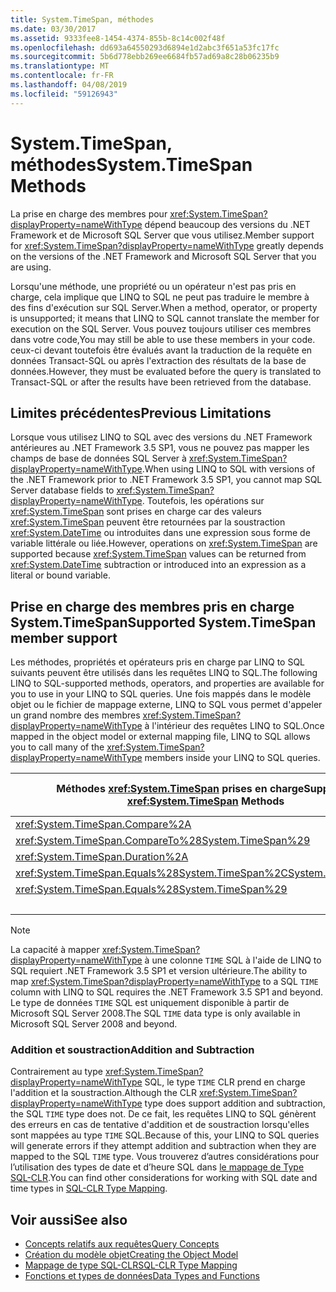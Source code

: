 ```yaml
---
title: System.TimeSpan, méthodes
ms.date: 03/30/2017
ms.assetid: 9333fee8-1454-4374-855b-8c14c002f48f
ms.openlocfilehash: dd693a64550293d6894e1d2abc3f651a53fc17fc
ms.sourcegitcommit: 5b6d778ebb269ee6684fb57ad69a8c28b06235b9
ms.translationtype: MT
ms.contentlocale: fr-FR
ms.lasthandoff: 04/08/2019
ms.locfileid: "59126943"
---
```

# <a name="systemtimespan-methods"></a><span data-ttu-id="ec916-102">System.TimeSpan, méthodes</span><span class="sxs-lookup"><span data-stu-id="ec916-102">System.TimeSpan Methods</span></span>
<span data-ttu-id="ec916-103">La prise en charge des membres pour <xref:System.TimeSpan?displayProperty=nameWithType> dépend beaucoup des versions du .NET Framework et de Microsoft SQL Server que vous utilisez.</span><span class="sxs-lookup"><span data-stu-id="ec916-103">Member support for <xref:System.TimeSpan?displayProperty=nameWithType> greatly depends on the versions of the .NET Framework and Microsoft SQL Server that you are using.</span></span>  
  
 <span data-ttu-id="ec916-104">Lorsqu'une méthode, une propriété ou un opérateur n'est pas pris en charge, cela implique que LINQ to SQL ne peut pas traduire le membre à des fins d'exécution sur SQL Server.</span><span class="sxs-lookup"><span data-stu-id="ec916-104">When a method, operator, or property is unsupported; it means that LINQ to SQL cannot translate the member for execution on the SQL Server.</span></span> <span data-ttu-id="ec916-105">Vous pouvez toujours utiliser ces membres dans votre code,</span><span class="sxs-lookup"><span data-stu-id="ec916-105">You may still be able to use these members in your code.</span></span> <span data-ttu-id="ec916-106">ceux-ci devant toutefois être évalués avant la traduction de la requête en données Transact-SQL ou après l'extraction des résultats de la base de données.</span><span class="sxs-lookup"><span data-stu-id="ec916-106">However, they must be evaluated before the query is translated to Transact-SQL or after the results have been retrieved from the database.</span></span>  
  
## <a name="previous-limitations"></a><span data-ttu-id="ec916-107">Limites précédentes</span><span class="sxs-lookup"><span data-stu-id="ec916-107">Previous Limitations</span></span>  
 <span data-ttu-id="ec916-108">Lorsque vous utilisez LINQ to SQL avec des versions du .NET Framework antérieures au .NET Framework 3.5 SP1, vous ne pouvez pas mapper les champs de base de données SQL Server à <xref:System.TimeSpan?displayProperty=nameWithType>.</span><span class="sxs-lookup"><span data-stu-id="ec916-108">When using LINQ to SQL with versions of the .NET Framework prior to .NET Framework 3.5 SP1, you cannot map SQL Server database fields to <xref:System.TimeSpan?displayProperty=nameWithType>.</span></span> <span data-ttu-id="ec916-109">Toutefois, les opérations sur <xref:System.TimeSpan> sont prises en charge car des valeurs <xref:System.TimeSpan> peuvent être retournées par la soustraction <xref:System.DateTime> ou introduites dans une expression sous forme de variable littérale ou liée.</span><span class="sxs-lookup"><span data-stu-id="ec916-109">However, operations on <xref:System.TimeSpan> are supported because <xref:System.TimeSpan> values can be returned from <xref:System.DateTime> subtraction or introduced into an expression as a literal or bound variable.</span></span>  
  
## <a name="supported-systemtimespan-member-support"></a><span data-ttu-id="ec916-110">Prise en charge des membres pris en charge System.TimeSpan</span><span class="sxs-lookup"><span data-stu-id="ec916-110">Supported System.TimeSpan member support</span></span>

 <span data-ttu-id="ec916-111">Les méthodes, propriétés et opérateurs pris en charge par LINQ to SQL suivants peuvent être utilisés dans les requêtes LINQ to SQL.</span><span class="sxs-lookup"><span data-stu-id="ec916-111">The following LINQ to SQL-supported methods, operators, and properties are available for you to use in your LINQ to SQL queries.</span></span> <span data-ttu-id="ec916-112">Une fois mappés dans le modèle objet ou le fichier de mappage externe, LINQ to SQL vous permet d'appeler un grand nombre des membres <xref:System.TimeSpan?displayProperty=nameWithType> à l'intérieur des requêtes LINQ to SQL.</span><span class="sxs-lookup"><span data-stu-id="ec916-112">Once mapped in the object model or external mapping file, LINQ to SQL allows you to call many of the <xref:System.TimeSpan?displayProperty=nameWithType> members inside your LINQ to SQL queries.</span></span>  
  
|<span data-ttu-id="ec916-113">Méthodes <xref:System.TimeSpan> prises en charge</span><span class="sxs-lookup"><span data-stu-id="ec916-113">Supported <xref:System.TimeSpan> Methods</span></span>|<span data-ttu-id="ec916-114">Opérateurs <xref:System.TimeSpan> pris en charge</span><span class="sxs-lookup"><span data-stu-id="ec916-114">Supported <xref:System.TimeSpan> Operators</span></span>|<span data-ttu-id="ec916-115">Propriétés <xref:System.TimeSpan> prises en charge</span><span class="sxs-lookup"><span data-stu-id="ec916-115">Supported <xref:System.TimeSpan> Properties</span></span>|  
|------------------------------------------------------------------------------------------------------------------------------------------------|--------------------------------------------------------------------------------------------------------------------------------------------------|---------------------------------------------------------------------------------------------------------------------------------------------------|  
|<xref:System.TimeSpan.Compare%2A>|<xref:System.TimeSpan.op_Equality%2A>|<xref:System.TimeSpan.Days%2A>|  
|<xref:System.TimeSpan.CompareTo%28System.TimeSpan%29>|<xref:System.TimeSpan.op_GreaterThan%2A>|<xref:System.TimeSpan.Hours%2A>|  
|<xref:System.TimeSpan.Duration%2A>|<xref:System.TimeSpan.op_GreaterThanOrEqual%2A>|<xref:System.TimeSpan.MaxValue>|  
|<xref:System.TimeSpan.Equals%28System.TimeSpan%2CSystem.TimeSpan%29>|<xref:System.TimeSpan.op_Inequality%2A>|<xref:System.TimeSpan.Milliseconds%2A>|  
|<xref:System.TimeSpan.Equals%28System.TimeSpan%29>|<xref:System.TimeSpan.op_LessThan%2A>|<xref:System.TimeSpan.Minutes%2A>|  
||<xref:System.TimeSpan.op_LessThanOrEqual%2A>|<xref:System.TimeSpan.MinValue>|  
  
> [!NOTE]
>  <span data-ttu-id="ec916-116">La capacité à mapper <xref:System.TimeSpan?displayProperty=nameWithType> à une colonne `TIME` SQL à l'aide de LINQ to SQL requiert .NET Framework 3.5 SP1 et version ultérieure.</span><span class="sxs-lookup"><span data-stu-id="ec916-116">The ability to map <xref:System.TimeSpan?displayProperty=nameWithType> to a SQL `TIME` column with LINQ to SQL requires the .NET Framework 3.5 SP1 and beyond.</span></span> <span data-ttu-id="ec916-117">Le type de données `TIME` SQL est uniquement disponible à partir de Microsoft SQL Server 2008.</span><span class="sxs-lookup"><span data-stu-id="ec916-117">The SQL `TIME` data type is only available in Microsoft SQL Server 2008 and beyond.</span></span>  
  
### <a name="addition-and-subtraction"></a><span data-ttu-id="ec916-118">Addition et soustraction</span><span class="sxs-lookup"><span data-stu-id="ec916-118">Addition and Subtraction</span></span>  
 <span data-ttu-id="ec916-119">Contrairement au type <xref:System.TimeSpan?displayProperty=nameWithType> SQL, le type `TIME` CLR prend en charge l'addition et la soustraction.</span><span class="sxs-lookup"><span data-stu-id="ec916-119">Although the CLR <xref:System.TimeSpan?displayProperty=nameWithType> type does support addition and subtraction, the SQL `TIME` type does not.</span></span> <span data-ttu-id="ec916-120">De ce fait, les requêtes LINQ to SQL génèrent des erreurs en cas de tentative d'addition et de soustraction lorsqu'elles sont mappées au type `TIME` SQL.</span><span class="sxs-lookup"><span data-stu-id="ec916-120">Because of this, your LINQ to SQL queries will generate errors if they attempt addition and subtraction when they are mapped to the SQL `TIME` type.</span></span> <span data-ttu-id="ec916-121">Vous trouverez d’autres considérations pour l’utilisation des types de date et d’heure SQL dans [le mappage de Type SQL-CLR](../../../../../../docs/framework/data/adonet/sql/linq/sql-clr-type-mapping.md).</span><span class="sxs-lookup"><span data-stu-id="ec916-121">You can find other considerations for working with SQL date and time types in [SQL-CLR Type Mapping](../../../../../../docs/framework/data/adonet/sql/linq/sql-clr-type-mapping.md).</span></span>  
  
## <a name="see-also"></a><span data-ttu-id="ec916-122">Voir aussi</span><span class="sxs-lookup"><span data-stu-id="ec916-122">See also</span></span>

- [<span data-ttu-id="ec916-123">Concepts relatifs aux requêtes</span><span class="sxs-lookup"><span data-stu-id="ec916-123">Query Concepts</span></span>](../../../../../../docs/framework/data/adonet/sql/linq/query-concepts.md)
- [<span data-ttu-id="ec916-124">Création du modèle objet</span><span class="sxs-lookup"><span data-stu-id="ec916-124">Creating the Object Model</span></span>](../../../../../../docs/framework/data/adonet/sql/linq/creating-the-object-model.md)
- [<span data-ttu-id="ec916-125">Mappage de type SQL-CLR</span><span class="sxs-lookup"><span data-stu-id="ec916-125">SQL-CLR Type Mapping</span></span>](../../../../../../docs/framework/data/adonet/sql/linq/sql-clr-type-mapping.md)
- [<span data-ttu-id="ec916-126">Fonctions et types de données</span><span class="sxs-lookup"><span data-stu-id="ec916-126">Data Types and Functions</span></span>](../../../../../../docs/framework/data/adonet/sql/linq/data-types-and-functions.md)

